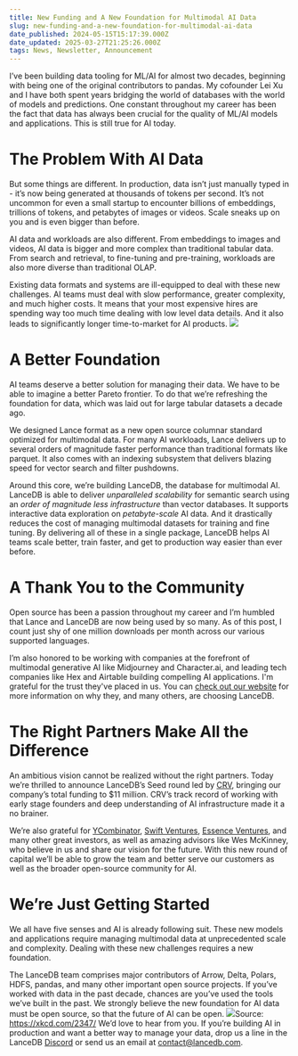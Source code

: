 ```yaml
---
title: New Funding and A New Foundation for Multimodal AI Data
slug: new-funding-and-a-new-foundation-for-multimodal-ai-data
date_published: 2024-05-15T15:17:39.000Z
date_updated: 2025-03-27T21:25:26.000Z
tags: News, Newsletter, Announcement
---
```


I’ve been building data tooling for ML/AI for almost two decades, beginning with being one of the original contributors to pandas. My cofounder Lei Xu and I have both spent years bridging the world of databases with the world of models and predictions. One constant throughout my career has been the fact that data has always been crucial for the quality of ML/AI models and applications. This is still true for AI today.

# The Problem With AI Data

But some things are different. In production, data isn’t just manually typed in - it’s now being generated at thousands of tokens per second. It’s not uncommon for even a small startup to encounter billions of embeddings, trillions of tokens, and petabytes of images or videos. Scale sneaks up on you and is even bigger than before. 

AI data and workloads are also different. From embeddings to images and videos, AI data is bigger and more complex than traditional tabular data. From search and retrieval, to fine-tuning and pre-training, workloads are also more diverse than traditional OLAP. 

Existing data formats and systems are ill-equipped to deal with these new challenges. AI teams must deal with slow performance, greater complexity, and much higher costs. It means that your most expensive hires are spending way too much time dealing with low level data details. And it also leads to significantly longer time-to-market for AI products.
![](https://lh7-us.googleusercontent.com/71XJhlIVGTrl3rkQ2IJZk-1nZnMeBOv1KOvh0i1sXPs9M06grmDOkXWaoyMhkAms38fHpBgV73mzWaC5PdYGJjGuLaL9A-xod7XmnBC5AMi_sLucM5wnHcuFlLlUKNJKB8NleO-iwIB3eBFvATxsFt0)
# A Better Foundation

AI teams deserve a better solution for managing their data. We have to be able to imagine a better Pareto frontier. To do that we’re refreshing the foundation for data, which was laid out for large tabular datasets a decade ago.

We designed Lance format as a new open source columnar standard optimized for multimodal data. For many AI workloads, Lance delivers up to several orders of magnitude faster performance than traditional formats like parquet. It also comes with an indexing subsystem that delivers blazing speed for vector search and filter pushdowns.

Around this core, we’re building LanceDB, the database for multimodal AI. LanceDB is able to deliver *unparalleled scalability* for semantic search using an *order of magnitude less infrastructure* than vector databases. It supports interactive data exploration on *petabyte-scale* AI data. And it drastically reduces the cost of managing multimodal datasets for training and fine tuning. By delivering all of these in a single package, LanceDB helps AI teams scale better, train faster, and get to production way easier than ever before.

# A Thank You to the Community

Open source has been a passion throughout my career and I’m humbled that Lance and LanceDB are now being used by so many. As of this post, I count just shy of one million downloads per month across our various supported languages. 

I’m also honored to be working with companies at the forefront of multimodal generative AI like Midjourney and Character.ai, and leading tech companies like Hex and Airtable building compelling AI applications. I'm grateful for the trust they've placed in us. You can [check out our website](https://lancedb.com/case-studies) for more information on why they, and many others, are choosing LanceDB.

# The Right Partners Make All the Difference

An ambitious vision cannot be realized without the right partners. Today we’re thrilled to announce LanceDB’s Seed round led by [CRV](https://www.crv.com/), bringing our company’s total funding to $11 million. CRV’s track record of working with early stage founders and deep understanding of AI infrastructure made it a no brainer.

We’re also grateful for [YCombinator](https://www.ycombinator.com/), [Swift Ventures](https://www.swift.vc/), [Essence Ventures](https://www.essencevc.fund/), and many other great investors, as well as amazing advisors like Wes McKinney, who believe in us and share our vision for the future. With this new round of capital we’ll be able to grow the team and better serve our customers as well as the broader open-source community for AI.

# We’re Just Getting Started

We all have five senses and AI is already following suit. These new models and applications require managing multimodal data at unprecedented scale and complexity. Dealing with these new challenges requires a new foundation.

The LanceDB team comprises major contributors of Arrow, Delta, Polars, HDFS, pandas, and many other important open source projects. If you’ve worked with data in the past decade, chances are you’ve used the tools we’ve built in the past. We strongly believe the new foundation for AI data must be open source, so that the future of AI can be open.
![](https://lh7-us.googleusercontent.com/GF1vzkWLJAeqy--Md2YMC1jS1gJ7Oy7Nc6HKW-OgKitJFzUHoN88F37MMd9BRzpSeRlSbXkls6tC8nJxyjx0cxO2oeov_fM1nl4MaXcBsN5qqZG50Q7df0wofLlx3iCET7y-vGMXz8xk3FW-QgnbQmI)Source: https://xkcd.com/2347/
We’d love to hear from you. If you’re building AI in production and want a better way to manage your data, drop us a line in the LanceDB [Discord](https://discord.gg/G5DcmnZWKB) or send us an email at [contact@lancedb.com](mailto:contact@lancedb.com).
